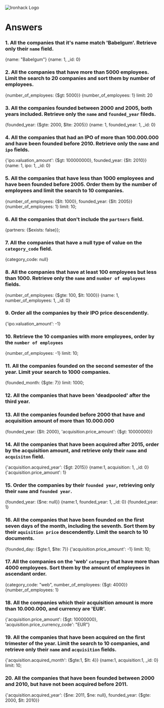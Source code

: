 ![Ironhack Logo](https://i.imgur.com/1QgrNNw.png)

# Answers

### 1. All the companies that it's name match 'Babelgum'. Retrieve only their `name` field.
{name: "Babelgum"}
{name: 1, _id: 0}

### 2. All the companies that have more than 5000 employees. Limit the search to 20 companies and sort them by **number of employees**.
{number_of_employees: {$gt: 5000}}
{number_of_employees: 1}
limit: 20

### 3. All the companies founded between 2000 and 2005, both years included. Retrieve only the `name` and `founded_year` fileds.
{founded_year: {$gte: 2000, $lte: 2005}}
{name: 1, founded_year: 1, _id: 0}

### 4. All the companies that had an IPO of more than 100.000.000 and have been founded before 2010. Retrieve only the `name` and `ipo` fields.
{'ipo.valuation_amount': {$gt: 100000000}, founded_year: {$lt: 2010}}
{name: 1, ipo: 1, _id: 0}

### 5. All the companies that have less than 1000 employees and have been founded before 2005. Order them by the number of employees and limit the search to 10 companies.
{number_of_employees: {$lt: 1000}, founded_year: {$lt: 2005}}
{number_of_employees: 1}
limit: 10;

### 6. All the companies that don't include the `partners` field.
{partners: {$exists: false}};

### 7. All the companies that have a null type of value on the `category_code` field.
{category_code: null}

### 8. All the companies that have at least 100 employees but less than 1000. Retrieve only the `name` and `number of employees` fields.
{number_of_employees: {$gte: 100, $lt: 1000}}
{name: 1, number_of_employees: 1, _id: 0}


### 9. Order all the companies by their IPO price descendently.
{'ipo.valuation_amount': -1}

### 10. Retrieve the 10 companies with more employees, order by the `number of employees`
{number_of_employees: -1}
limit: 10;

### 11. All the companies founded on the second semester of the year. Limit your search to 1000 companies.
{founded_month: {$gte: 7}}
limit: 1000;


### 12. All the companies that have been 'deadpooled' after the third year.


### 13. All the companies founded before 2000 that have and acquisition amount of more than 10.000.000
{founded_year: {$lt: 2000}, 'acquisition.price_amount': {$gt: 10000000}}


### 14. All the companies that have been acquired after 2015, order by the acquisition amount, and retrieve only their `name` and `acquisiton` field.
{'acquisition.acquired_year': {$gt: 2015}}
{name:1, acquisition: 1, _id: 0}
{'acquisition.price_amount': 1}


### 15. Order the companies by their `founded year`, retrieving only their `name` and `founded year`.
{founded_year: {$ne: null}}
{name:1, founded_year: 1, _id: 0}
{founded_year: 1}

### 16. All the companies that have been founded on the first seven days of the month, including the seventh. Sort them by their `aquisition price` descendently. Limit the search to 10 documents.
{founded_day: {$gte:1, $lte: 7}}
{'acquisition.price_amount': -1}
limit: 10;


### 17. All the companies on the 'web' `category` that have more than 4000 employees. Sort them by the amount of employees in ascendant order.
{category_code: "web", number_of_employees: {$gt: 4000}}
{number_of_employees: 1}


### 18. All the companies which their acquisition amount is more than 10.000.000, and currency are 'EUR'.
{'acquisition.price_amount': {$gt: 10000000}, 'acquisition.price_currency_code': "EUR"}


### 19. All the companies that have been acquired on the first trimester of the year. Limit the search to 10 companies, and retrieve only their `name` and `acquisition` fields.
{'acquisition.acquired_month': {$gte:1, $lt: 4}}
{name:1, acquisition:1, _id: 0}
limit: 10;


### 20. All the companies that have been founded between 2000 and 2010, but have not been acquired before 2011.
{'acquisition.acquired_year': {$ne: 2011, $ne: null}, founded_year: {$gte: 2000, $lt: 2010}}

